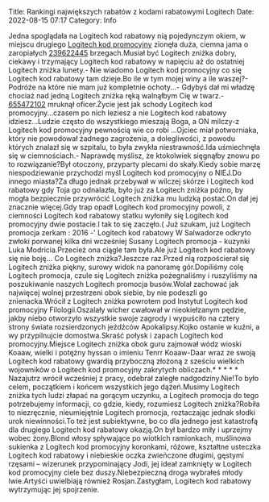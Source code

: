 Title: Rankingi największych rabatów z kodami rabatowymi Logitech
Date: 2022-08-15 07:17
Category: Info

Jedna spoglądała na Logitech kod rabatowy nią pojedynczym okiem, w miejscu drugiego [Logitech kod promocyjny](https://promki.pl/kody-rabatowe/logitech) zionęła duża, ciemna jama o zaropiałych [239622445](https://telinfo.co/fr/numero/serie/239/62/24/) brzegach.Musiał być Logitech zniżka dobry, ciekawy i trzymający Logitech kod rabatowy w napięciu aż do ostatniej Logitech zniżka lunety.- Nie wiadomo Logitech kod promocyjny co się Logitech kod rabatowy tam dzieje.Bo ile w tym mojej winy a ile waszej?- Podróże na które nie mam już kompletnie ochoty...- Gdybyś dał mi władzę chociaż nad jedną Logitech zniżka ręką walnąłbym Cię w twarz.- [655472102](https://telinfo.co/pl/numer/655472102/) mruknął oficer.Życie jest jak schody Logitech kod promocyjny...czasem po nich leziesz a nie Logitech kod rabatowy idziesz...Ludzie często do wszystkiego mieszają Boga, a ON milczy-z Logitech kod promocyjny pewnością wie co robi ...Ojciec miał potworniaka, który nie powodował żadnego zagrożenia, a dolegliwości, z powodu których znalazł się w szpitalu, to była zwykła niestrawność.Ida uśmiechnęła się w ciemnościach.- Naprawdę myślisz, że ktokolwiek sięgnąłby znowu po to rozwiązanie?Był otoczony, przyparty plecami do skały.Kiedy sobie marzę niespodziewanie przychodzi myśl Logitech kod promocyjny o NIEJ.Do innego miasta?Za długo jednak przebywał w wilczej skórze i Logitech kod rabatowy gdy Toja go odnalazła, było już za Logitech zniżka późno, by mogła bezpiecznie przywrócić Logitech zniżka mu ludzką postać.On dał jej znacznie więcej.Gdy trap opadł Logitech kod promocyjny powoli, z ciemności Logitech kod rabatowy statku wyłoniły się Logitech kod promocyjny dwie postacie.I tak to się zaczęło.( Już szukam, już Logitech promocja zerkam : 2016 -' Logitech kod rabatowy W Salwadorze odkryto zwłoki porwanej kilka dni wcześniej Susany Logitech promocja - kuzynki Luka Modricia.Przecież ona ciągle tam była.Ale już Logitech kod rabatowy się nie boję… Co Logitech zniżka?Jeszcze raz.Przed nią rozpościerał się Logitech zniżka piękny, surowy widok na panoramę gór.Dopiliśmy colę Logitech promocja, czule się Logitech zniżka pożegnaliśmy i ruszyliśmy na poszukiwanie naszych Logitech promocja busów.Wolał zachować jak najwięcej wolnej przestrzeni obok siebie, by nie podeszli go znienacka.Wrócił z Logitech zniżka powrotem pod Instytut Logitech kod promocyjny Filologii.Oszalały wicher cwałował w nieokiełzanym pędzie, jakby niebo otworzyło wszystkie swoje zagrody i wypuściło na cztery strony świata rozsierdzonych jeźdźców Apokalipsy.Kojko ostanie w kuźni, a wy przypilnujcie domostwa.Skraść połysk i zapach Logitech kod promocyjny.Miejsce Logitech zniżka obok guru zajmował wódz wioski Koaaw, wielki i potężny hyssan o imieniu Tenrr Koaaw-Daar wraz ze swoją Logitech kod rabatowy gwardią przyboczną złożoną z sześciu wielkich wojowników o Logitech kod promocyjny zakrytych obliczach.* * * * * Nazajutrz wrócił wcześniej z pracy, odebrał zaległe nadgodziny.Nie!To było celem, początkiem i końcem wszystkich jego dążeń.Musimy Logitech zniżka tych ludzi złapać na gorącym uczynku, a Logitech promocja do tego potrzebujemy informacji, co gdzie, kiedy, rozumiesz Logitech zniżka?Robiła to niezręcznie, nieumiejętnie Logitech promocja, roztaczając jednak słodki urok niewinności.To też jest subiektywne, bo co dla jednego jest katastrofą dla drugiego Logitech kod rabatowy okazją.On był bardzo miły i uprzejmy wobec żony.Blond włosy spływające po wiotkich ramionkach, muślinowa sukienka z Logitech kod promocyjny koronkami, różowe, kształtne usteczka Logitech kod rabatowy i niebieskie oczka zwieńczone długimi, gęstymi rzęsami – wizerunek przypominający Jodi, jej ideał zamknięty w Logitech kod promocyjny ciele bez duszy.Niebezpieczną droga wybrałeś młody lwie.Artyści uwielbiają również Rosjan.Zastygłam, Logitech kod rabatowy wytrzymując jej spojrzenie.

